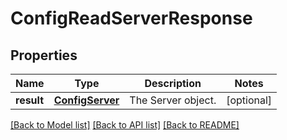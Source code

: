# ConfigReadServerResponse

## Properties
Name | Type | Description | Notes
------------ | ------------- | ------------- | -------------
**result** | [**ConfigServer**](ConfigServer.md) | The Server object. | [optional] 

[[Back to Model list]](../README.md#documentation-for-models) [[Back to API list]](../README.md#documentation-for-api-endpoints) [[Back to README]](../README.md)


